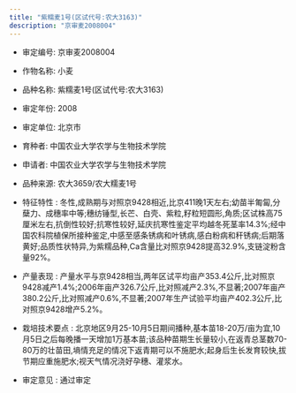 ```yaml
---
title: "紫糯麦1号(区试代号:农大3163)"
description: "京审麦2008004"
---
```

* 审定编号:  京审麦2008004

*  作物名称:  小麦

*  品种名称:  紫糯麦1号(区试代号:农大3163)

*  审定年份:  2008

*  审定单位:  北京市

* 育种者:  中国农业大学农学与生物技术学院

*  申请者:  中国农业大学农学与生物技术学院

*  品种来源:  农大3659/农大糯麦1号

*  特征特性 : 
冬性,成熟期与对照京9428相近,比京411晚1天左右;幼苗半匍匐,分蘖力、成穗率中等;穗纺锤型,长芒、白壳、紫粒,籽粒短圆形,角质;区试株高75厘米左右,抗倒性较好;抗寒性较好,延庆抗寒性鉴定平均越冬死茎率14.3%;经中国农科院植保所接种鉴定,中感至感条锈病和叶锈病,感白粉病和秆锈病;后期落黄好;品质性状特异,为紫糯品种,Ca含量比对照京9428提高32.9%,支链淀粉含量92%。
 
*  产量表现 : 
产量水平与京9428相当,两年区试平均亩产353.4公斤,比对照京9428减产1.4%;2006年亩产326.7公斤,比对照减产2.3%,不显著;2007年亩产380.2公斤,比对照减产0.6%,不显著;2007年生产试验平均亩产402.3公斤,比对照京9428增产5.2%。

*  栽培技术要点 : 
北京地区9月25-10月5日期间播种,基本苗18-20万/亩为宜,10月5日之后每晚播一天增加1万基本苗;该品种苗期生长量较小,在返青总茎数70-80万的壮苗田,墒情充足的情况下返青期可以不施肥水;起身后生长发育较快,拔节期应重施肥水;视天气情况浇好孕穗、灌浆水。

*  审定意见 : 
通过审定
